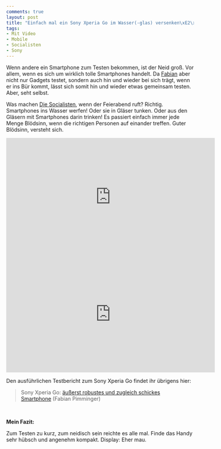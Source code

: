 ```yaml
---
comments: true
layout: post
title: "Einfach mal ein Sony Xperia Go im Wasser(-glas) versenken\xE2\x80\xA6"
tags:
- Mit Video
- Mobile
- Socialisten
- Sony
---
```

Wenn andere ein Smartphone zum Testen bekommen, ist der Neid groß. Vor allem, wenn es sich um wirklich tolle Smartphones handelt. Da <a href="http://twitter.com/i_am_fabs">Fabian</a> aber nicht nur Gadgets testet, sondern auch hin und wieder bei sich trägt, wenn er ins Bür kommt, lässt sich somit hin und wieder etwas gemeinsam testen. Aber, seht selbst.

Was machen <a href="http://twitter.com/diesocialisten">Die Socialisten</a>, wenn der Feierabend ruft? Richtig. Smartphones ins Wasser werfen! Oder sie in Gläser tunken. Oder aus den Gläsern mit Smartphones darin trinken! Es passiert einfach immer jede Menge Blödsinn, wenn die richtigen Personen auf einander treffen. Guter Blödsinn, versteht sich.


<iframe width="560" height="315" src="http://www.youtube.com/embed/X2qqYcaaidc" frameborder="0"> </iframe>

<iframe width="560" height="315" src="http://www.youtube.com/embed/K9mdubVtkVo" frameborder="0"> </iframe>

Den ausführlichen Testbericht zum Sony Xperia Go findet ihr übrigens hier:
<blockquote>Sony Xperia Go: <a href="http://www.fabianpimminger.com/tech/sony-xperia-go/">äußerst robustes und zugleich schickes Smartphone</a> (Fabian Pimminger)</blockquote>
&nbsp;

<strong>Mein Fazit:</strong>

Zum Testen zu kurz, zum neidisch sein reichte es alle mal. Finde das Handy sehr hübsch und angenehm kompakt. Display: Eher mau.
